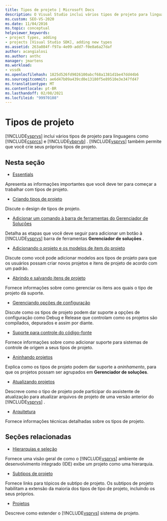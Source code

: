```yaml
---
title: Tipos de projeto | Microsoft Docs
description: O Visual Studio inclui vários tipos de projeto para linguagens como Visual C# e Visual Basic. O Visual Studio também permite que você crie seus próprios tipos de projeto.
ms.custom: SEO-VS-2020
ms.date: 11/04/2016
ms.topic: conceptual
helpviewer_keywords:
- project types, adding
- projects [Visual Studio SDK], adding new types
ms.assetid: 263a084f-f97a-4e09-add7-f0e8a6a27daf
author: acangialosi
ms.author: anthc
manager: jmartens
ms.workload:
- vssdk
ms.openlocfilehash: 1825d526fd9026100abcf68a1381d1be47dd44b6
ms.sourcegitcommit: ae6d47b09a439cd0e13180f5e89510e3e347fd47
ms.translationtype: MT
ms.contentlocale: pt-BR
ms.lasthandoff: 02/08/2021
ms.locfileid: "99970108"
---
```

# <a name="project-types"></a>Tipos de projeto
[!INCLUDE[vsprvs](../../code-quality/includes/vsprvs_md.md)] inclui vários tipos de projeto para linguagens como [!INCLUDE[csprcs](../../data-tools/includes/csprcs_md.md)] e [!INCLUDE[vbprvb](../../code-quality/includes/vbprvb_md.md)] . [!INCLUDE[vsprvs](../../code-quality/includes/vsprvs_md.md)] também permite que você crie seus próprios tipos de projeto.

## <a name="in-this-section"></a>Nesta seção
- [Essentials](../../extensibility/internals/project-type-essentials.md)

 Apresenta as informações importantes que você deve ter para começar a trabalhar com tipos de projeto.

- [Criando tipos de projeto](../../extensibility/internals/creating-project-types.md)

 Discute o design de tipos de projeto.

- [Adicionar um comando à barra de ferramentas do Gerenciador de Soluções](../../extensibility/adding-a-command-to-the-solution-explorer-toolbar.md)

 Detalha as etapas que você deve seguir para adicionar um botão à [!INCLUDE[vsprvs](../../code-quality/includes/vsprvs_md.md)] barra de ferramentas **Gerenciador de soluções** .

- [Adicionando o projeto e os modelos de item do projeto](../../extensibility/internals/adding-project-and-project-item-templates.md)

 Discute como você pode adicionar modelos aos tipos de projeto para que os usuários possam criar novos projetos e itens de projeto de acordo com um padrão.

- [Abrindo e salvando itens de projeto](../../extensibility/internals/opening-and-saving-project-items.md)

 Fornece informações sobre como gerenciar os itens aos quais o tipo de projeto dá suporte.

- [Gerenciando opções de configuração](../../extensibility/internals/managing-configuration-options.md)

 Discute como os tipos de projeto podem dar suporte a opções de configuração como Debug e Release que controlam como os projetos são compilados, depurados e assim por diante.

- [Suporte para controle do código-fonte](../../extensibility/internals/supporting-source-control.md)

 Fornece informações sobre como adicionar suporte para sistemas de controle de origem a seus tipos de projeto.

- [Aninhando projetos](../../extensibility/internals/nesting-projects.md)

 Explica como os tipos de projeto podem dar suporte a *aninhamento*, para que os projetos possam ser agrupados em **Gerenciador de soluções**.

- [Atualizando projetos](../../extensibility/internals/upgrading-projects.md)

 Descreve como o tipo de projeto pode participar do assistente de atualização para atualizar arquivos de projeto de uma versão anterior do [!INCLUDE[vsprvs](../../code-quality/includes/vsprvs_md.md)] .

- [Arquitetura](../../extensibility/internals/project-types-architecture.md)

 Fornece informações técnicas detalhadas sobre os tipos de projeto.

## <a name="related-sections"></a>Seções relacionadas
- [Hierarquias e seleção](../../extensibility/internals/hierarchies-and-selection.md)

 Fornece uma visão geral de como o [!INCLUDE[vsprvs](../../code-quality/includes/vsprvs_md.md)] ambiente de desenvolvimento integrado (IDE) exibe um projeto como uma hierarquia.

- [Subtipos de projeto](../../extensibility/internals/project-subtypes.md)

 Fornece links para tópicos de subtipo de projeto. Os subtipos de projeto habilitam a extensão da maioria dos tipos de tipo de projeto, incluindo os seus próprios.

- [Projetos](../../extensibility/internals/projects.md)

 Descreve como estender o [!INCLUDE[vsprvs](../../code-quality/includes/vsprvs_md.md)] sistema de projeto.
